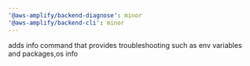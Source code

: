 ```yaml
---
'@aws-amplify/backend-diagnose': minor
'@aws-amplify/backend-cli': minor
---
```


adds info command that provides troubleshooting such as env variables and packages,os info

